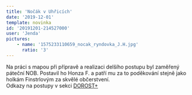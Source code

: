 ```yaml
---
title: 'Nočák v Uhřicích'
date: '2019-12-01'
template: novinka
id: '20191201-214527000'
user: 'Jenda'
pictures:
    - name: '1575233110659_nocak_ryndovka_J.H.jpg'
      ratio: '3'
---
```

Na práci s mapou při přípravě a realizaci delšího postupu byl zaměřený páteční NOB. Postavil ho Honza F. a patří mu za to poděkování stejně jako holkám Finstrlovým za skvělé občerstvení.  
Odkazy na postupy v sekci [DOROST+](https://zabiny.club/skupiny/dorost)
